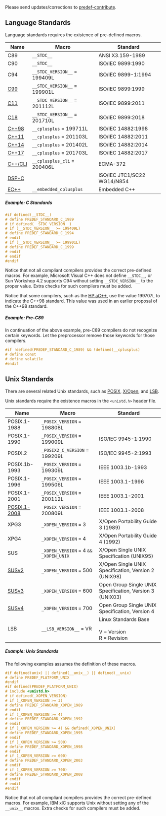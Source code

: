 Please send updates/corrections to [predef-contribute](mailto:predef-contribute@lists.sourceforge.net).

## Language Standards ##

Language standards requires the existence of pre-defined macros.

Name | Macro | Standard
---|---|---
C89|`__STDC__`|ANSI X3.159-1989
C90|`__STDC__`|ISO/IEC 9899:1990
C94|`__STDC_VERSION__` = 199409L|ISO/IEC 9899-1:1994
[C99](http://www.open-std.org/jtc1/sc22/wg14/)|`__STDC_VERSION__` = 199901L|ISO/IEC 9899:1999
[C11](http://en.wikipedia.org/wiki/C11_%28C_standard_revision%29)|`__STDC_VERSION__` = 201112L|ISO/IEC 9899:2011
[C18](https://en.wikipedia.org/wiki/C18_%28C_standard_revision%29)|`__STDC_VERSION__` = 201710L|ISO/IEC 9899:2018
[C++98](http://www.open-std.org/jtc1/sc22/wg21/)|`__cplusplus` = 199711L|ISO/IEC 14882:1998
[C++11](http://en.wikipedia.org/wiki/C%2B%2B11)|`__cplusplus` = 201103L|ISO/IEC 14882:2011
[C++14](http://en.wikipedia.org/wiki/C%2B%2B14)|`__cplusplus` = 201402L|ISO/IEC 14882:2014
[C++17](http://en.wikipedia.org/wiki/C%2B%2B17)|`__cplusplus` = 201703L|ISO/IEC 14882:2017
[C++/CLI](http://www.ecma-international.org/publications/standards/Ecma-372.htm)|`__cplusplus_cli` = 200406L|ECMA-372
[DSP-C](http://www.dsp-c.org)| |ISO/IEC JTC1/SC22 WG14/N854
[EC++](http://www.caravan.net/ec2plus/)|`__embedded_cplusplus`|Embedded C++

##### Example: C Standards #####

```c
#if defined(__STDC__)
# define PREDEF_STANDARD_C_1989
# if defined(__STDC_VERSION__)
# if (__STDC_VERSION__ >= 199409L)
# define PREDEF_STANDARD_C_1994
# endif
# if (__STDC_VERSION__ >= 199901L)
# define PREDEF_STANDARD_C_1999
# endif
# endif
#endif
```

Notice that not all compliant compilers provides the correct pre-defined macros. For example, Microsoft Visual C++ does not define `__STDC__`, or Sun Workshop 4.2 supports C94 without setting `__STDC_VERSION__` to the proper value. Extra checks for such compilers must be added.

Notice that some compilers, such as the [HP aC++](http://h21007.www2.hp.com/portal/site/dspp/menuitem.863c3e4cbcdc3f3515b49c108973a801?ciid=4b080055abe021100055abe02110275d6e10RCRD), use the value 199707L to indicate the C++98 standard. This value was used in an earlier proposal of the C++98 standard.

##### Example: Pre-C89 #####

In continuation of the above example, pre-C89 compilers do not recognize certain keywords. Let the preprocessor remove those keywords for those compilers.

```c
#if !defined(PREDEF_STANDARD_C_1989) && !defined(__cplusplus)
# define const
# define volatile
#endif
```

## Unix Standards ##

There are several related Unix standards, such as [POSIX](http://en.wikipedia.org/wiki/POSIX), [X/Open](http://en.wikipedia.org/wiki/X/Open), and [LSB](http://en.wikipedia.org/wiki/Linux_Standard_Base).

Unix standards require the existence macros in the `<unistd.h>` header file.

Name | Macro | Standard
---|---|---
POSIX.1-1988|`_POSIX_VERSION` = 198808L|
POSIX.1-1990|`_POSIX_VERSION` = 199009L|ISO/IEC 9945-1:1990
POSIX.2|`_POSIX2_C_VERSION` = 199209L|ISO/IEC 9945-2:1993
POSIX.1b-1993|`_POSIX_VERSION` = 199309L|IEEE 1003.1b-1993
POSIX.1-1996|`_POSIX_VERSION` = 199506L|IEEE 1003.1-1996
POSIX.1-2001|`_POSIX_VERSION` = 200112L|IEEE 1003.1-2001
[POSIX.1-2008](http://pubs.opengroup.org/onlinepubs/9699919799/)|`_POSIX_VERSION` = 200809L|IEEE 1003.1-2008
XPG3|`_XOPEN_VERSION` = 3|X/Open Portability Guide 3 (1989)
XPG4|`_XOPEN_VERSION` = 4|X/Open Portability Guide 4 (1992)
SUS|`_XOPEN_VERSION` = 4 `&&` `_XOPEN_UNIX`|X/Open Single UNIX Specification (UNIX95)
[SUSv2](http://www.opengroup.org/onlinepubs/7908799/toc.htm)|`_XOPEN_VERSION` = 500|X/Open Single UNIX Specification, Version 2 (UNIX98)
[SUSv3](http://www.opengroup.org/onlinepubs/007904975/nfindex.html)|`_XOPEN_VERSION` = 600|Open Group Single UNIX Specification, Version 3 (UNIX03)
[SUSv4](http://pubs.opengroup.org/onlinepubs/9699919799/)|`_XOPEN_VERSION` = 700|Open Group Single UNIX Specification, Version 4
LSB|`__LSB_VERSION__` = VR|Linux Standards Base<br/><br/>V = Version<br/>R = Revision

##### Example: Unix Standards #####

The following examples assumes the definition of these macros.

```c
#if defined(unix) || defined(__unix__) || defined(__unix)
# define PREDEF_PLATFORM_UNIX
#endif
#if defined(PREDEF_PLATFORM_UNIX)
# include <unistd.h>
# if defined(_XOPEN_VERSION)
# if (_XOPEN_VERSION >= 3)
# define PREDEF_STANDARD_XOPEN_1989
# endif
# if (_XOPEN_VERSION >= 4)
# define PREDEF_STANDARD_XOPEN_1992
# endif
# if (_XOPEN_VERSION >= 4) && defined(_XOPEN_UNIX)
# define PREDEF_STANDARD_XOPEN_1995
# endif
# if (_XOPEN_VERSION >= 500)
# define PREDEF_STANDARD_XOPEN_1998
# endif
# if (_XOPEN_VERSION >= 600)
# define PREDEF_STANDARD_XOPEN_2003
# endif
# if (_XOPEN_VERSION >= 700)
# define PREDEF_STANDARD_XOPEN_2008
# endif
# endif
#endif
```

Notice that not all compliant compilers provides the correct pre-defined macros. For example, IBM xlC supports Unix without setting any of the `__unix__` macros. Extra checks for such compilers must be added.
